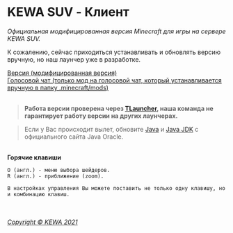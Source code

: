 # KEWA SUV - Клиент
*Официальная модифицированная версия Minecraft для игры на сервере KEWA SUV.*

К сожалению, сейчас приходиться устанавливать и обновлять версию вручную, но наш лаунчер уже в разработке.<br>

[Версия (модифицированная версия)](https://github.com/kewa-world/kewa_suv_version/releases)<br>
[Голосовой чат (только мод на голосовой чат, который устанавливается вручную в папку .minecraft/mods)](https://modrinth.com/plugin/plasmo-voice/versions?g=1.19.4&l=fabric&l=forge)<br><br>

> **Работа версии проверена через [TLauncher](https://tlauncher.org), наша команда не гарантирует работу версии на других лаунчерах.**

> Если у Вас происходит вылет, обновите [Java](https://www.java.com/en/download/) и [Java JDK](https://www.oracle.com/java/technologies/downloads/#jdk20-windows) с официального сайта Java Oracle.

<br>**Горячие клавиши**<br>
``` 
O (англ.) - меню выбора шейдеров.
R (англ.) - приближение (zoom).

В настройках управления Вы можете поставить не только одну клавишу, но и комбинацию клавиш.
```


<br><br>_[Copyright © KEWA 2021](https://kewa.world)_
